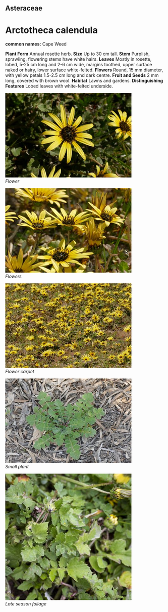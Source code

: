 ## Asteraceae
# Arctotheca calendula
**common names:** Cape Weed

**Plant Form** Annual rosette herb. **Size** Up to 30 cm tall. **Stem** Purplish, sprawling, flowering stems have white hairs. **Leaves** Mostly in rosette, lobed, 5-25 cm long and 2-6 cm wide, margins toothed, upper surface naked or hairy, lower surface white-felted. **Flowers** Round, 15 mm diameter, with yellow petals 1.5-2.5 cm long and dark centre. **Fruit and Seeds** 2 mm long, covered with brown wool. **Habitat** Lawns and gardens. **Distinguishing Features** Lobed leaves with white-felted underside.


![Flower](1885_P6840063.jpg)  
 *Flower* 

![Flowers](1918_P6840144.jpg)  
 *Flowers* 

![Flower carpet](1907_P6840133.jpg)  
 *Flower carpet* 

![Small plant](1961_P6840308.jpg)  
 *Small plant* 

![Late season foliage](62649__DSC2606.jpg)  
 *Late season foliage* 


